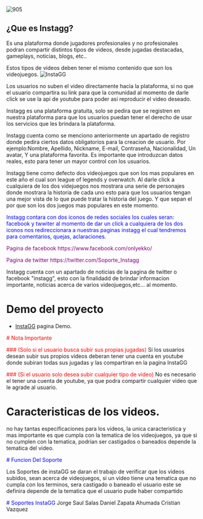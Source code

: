 
![905](https://cloud.githubusercontent.com/assets/25176453/26480416/44178064-419f-11e7-8501-7eae6b19458b.png)

## ¿Que es Instagg?
Es una plataforma donde jugadores profesionales y no profesionales podran compartir distintos tipos de videos, desde 
jugadas destacadas, gameplays, noticias, blogs, etc.. 

Estos tipos de videos deben tener el mismo contenido que son los videojuegos.
![InstaGG](Instagg/maquetado/img/InstaGG.png)

Los usuarios no suben el video directamente hacia la plataforma, si no que el usuario compartira su link para que la comunidad
al momento de darle click se use la api de youtube para poder asi reproducir el video deseado.

Instagg es una plataforma gratuita, solo se pedira que se registren en nuestra plataforma para que los usuarios puedan
tener el derecho de usar los servicios que les brindara la plataforma.

Instagg cuenta como se menciono anteriormente un apartado de registro donde pedira ciertos datos obligatorios para la creacion de usuario.
Por ejemplo:Nombre, Apellido, Nickname, E-mail, Contraseña, Nacionalidad, Un avatar, Y una plataforma favorita.
Es importante que introduzcan datos reales, esto para tener un mayor control con los usuarios.

Instagg tiene como defecto dos videojuegos que son los mas populares en este año el cual son league of legends y overwatch.
Al darle click a cualquiera de los dos videjuegos nos mostrara una serie de personajes donde mostrara la historia de cada uno 
esto para que los usuarios tengan una mejor vista de lo que puede tratar la historia del juego. Y que sepan el por que son los dos
juegos mas populares en este momento.

<p style='color:blue'>Instagg contara con dos iconos de redes sociales los cuales seran: facebook y twwiter al momento de dar un click a cualquiera de los dos
iconos nos redireccionara a nuestras paginas instagg el cual tendremos para comentarios, quejas, aclaraciones.</p>

<p style='color:purple'>Pagina de facebook https://www.facebook.com/onlyekko/</p>
<font color="purple">Pagina de twitter https://twitter.com/Soporte_Instagg</font>

Instagg cuenta con un apartado de noticias de la pagina de twitter o facebook "instagg", esto con la finalidadd de brindar informacion importante, noticias acerca de varios videojuegos,etc... al momento. 



# Demo del proyecto
  - [InstaGG](http://instagg.x10.mx) pagina Demo.
  
<font color="red"> # Nota Importante </font>

<font color="red">### (Solo si el usuario busca subir sus propias jugadas) </font>
Si los usuarios desean subir sus propios videos deberan tener una cuenta en youtube donde subiran todas sus jugadas y  las compartiran en la pagina InstaGG

<font color="red">### (Si el usuario solo desea subir cualquier tipo de video) </font>
No es necesario el tener una cuenta de youtube, ya que podra compartir cualquier video que le agrade al usuario.

# Caracteristicas de los videos.

no hay tantas especificaciones para los videos, la unica caracteristica y mas importante es que cumpla con la tematica de los videojuegos, ya que si no cumplen con la tematica, podrian ser castigados o baneados depende la tematica del video.

<font color="blue"># Funcion Del Soporte </font>

Los Soportes de instaGG se daran el trabajo de verificar que los videos subidos, sean acerca de videojuegos, si un video tiene una tematica que no cumpla con los terminos, sera castigado o baneado el usuario este se definira depende de la tematica que el usuario pude haber compartido

<font color="blue"> # Soportes InstaGG </font>
Jorge Saul Salas
Daniel Zapata Ahumada
Cristian Vazquez




